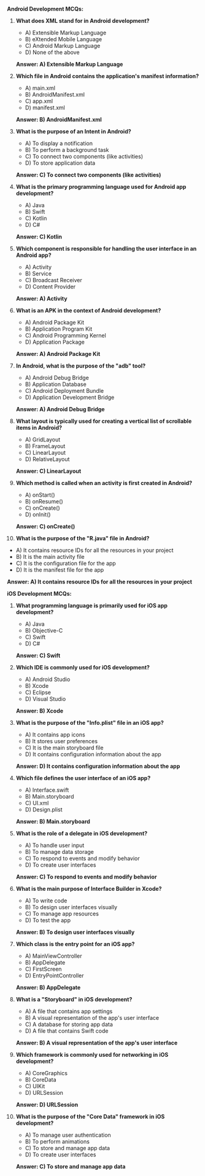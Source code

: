 **Android Development MCQs:**

1. **What does XML stand for in Android development?**
   - A) Extensible Markup Language
   - B) eXtended Mobile Language
   - C) Android Markup Language
   - D) None of the above

   **Answer: A) Extensible Markup Language**

2. **Which file in Android contains the application's manifest information?**
   - A) main.xml
   - B) AndroidManifest.xml
   - C) app.xml
   - D) manifest.xml

   **Answer: B) AndroidManifest.xml**

3. **What is the purpose of an Intent in Android?**
   - A) To display a notification
   - B) To perform a background task
   - C) To connect two components (like activities)
   - D) To store application data

   **Answer: C) To connect two components (like activities)**

4. **What is the primary programming language used for Android app development?**
   - A) Java
   - B) Swift
   - C) Kotlin
   - D) C#

   **Answer: C) Kotlin**

5. **Which component is responsible for handling the user interface in an Android app?**
   - A) Activity
   - B) Service
   - C) Broadcast Receiver
   - D) Content Provider

   **Answer: A) Activity**

6. **What is an APK in the context of Android development?**
   - A) Android Package Kit
   - B) Application Program Kit
   - C) Android Programming Kernel
   - D) Application Package

   **Answer: A) Android Package Kit**

7. **In Android, what is the purpose of the "adb" tool?**
   - A) Android Debug Bridge
   - B) Application Database
   - C) Android Deployment Bundle
   - D) Application Development Bridge

   **Answer: A) Android Debug Bridge**

8. **What layout is typically used for creating a vertical list of scrollable items in Android?**
   - A) GridLayout
   - B) FrameLayout
   - C) LinearLayout
   - D) RelativeLayout

   **Answer: C) LinearLayout**

9. **Which method is called when an activity is first created in Android?**
   - A) onStart()
   - B) onResume()
   - C) onCreate()
   - D) onInit()

   **Answer: C) onCreate()**

10. **What is the purpose of the "R.java" file in Android?**
   - A) It contains resource IDs for all the resources in your project
   - B) It is the main activity file
   - C) It is the configuration file for the app
   - D) It is the manifest file for the app

   **Answer: A) It contains resource IDs for all the resources in your project**

**iOS Development MCQs:**

1. **What programming language is primarily used for iOS app development?**
   - A) Java
   - B) Objective-C
   - C) Swift
   - D) C#

   **Answer: C) Swift**

2. **Which IDE is commonly used for iOS development?**
   - A) Android Studio
   - B) Xcode
   - C) Eclipse
   - D) Visual Studio

   **Answer: B) Xcode**

3. **What is the purpose of the "Info.plist" file in an iOS app?**
   - A) It contains app icons
   - B) It stores user preferences
   - C) It is the main storyboard file
   - D) It contains configuration information about the app

   **Answer: D) It contains configuration information about the app**

4. **Which file defines the user interface of an iOS app?**
   - A) Interface.swift
   - B) Main.storyboard
   - C) UI.xml
   - D) Design.plist

   **Answer: B) Main.storyboard**

5. **What is the role of a delegate in iOS development?**
   - A) To handle user input
   - B) To manage data storage
   - C) To respond to events and modify behavior
   - D) To create user interfaces

   **Answer: C) To respond to events and modify behavior**

6. **What is the main purpose of Interface Builder in Xcode?**
   - A) To write code
   - B) To design user interfaces visually
   - C) To manage app resources
   - D) To test the app

   **Answer: B) To design user interfaces visually**

7. **Which class is the entry point for an iOS app?**
   - A) MainViewController
   - B) AppDelegate
   - C) FirstScreen
   - D) EntryPointController

   **Answer: B) AppDelegate**

8. **What is a "Storyboard" in iOS development?**
   - A) A file that contains app settings
   - B) A visual representation of the app's user interface
   - C) A database for storing app data
   - D) A file that contains Swift code

   **Answer: B) A visual representation of the app's user interface**

9. **Which framework is commonly used for networking in iOS development?**
   - A) CoreGraphics
   - B) CoreData
   - C) UIKit
   - D) URLSession

   **Answer: D) URLSession**

10. **What is the purpose of the "Core Data" framework in iOS development?**
    - A) To manage user authentication
    - B) To perform animations
    - C) To store and manage app data
    - D) To create user interfaces

    **Answer: C) To store and manage app data**
